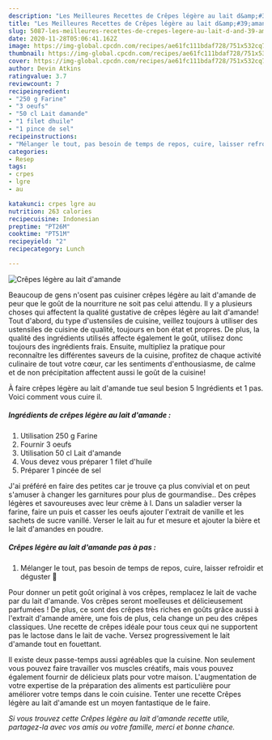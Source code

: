 ```yaml
---
description: "Les Meilleures Recettes de Crêpes légère au lait d&amp;#39;amande"
title: "Les Meilleures Recettes de Crêpes légère au lait d&amp;#39;amande"
slug: 5087-les-meilleures-recettes-de-crepes-legere-au-lait-d-and-39-amande
date: 2020-11-28T05:06:41.162Z
image: https://img-global.cpcdn.com/recipes/ae61fc111bdaf728/751x532cq70/crepes-legere-au-lait-damande-photo-principale-de-la-recette.jpg
thumbnail: https://img-global.cpcdn.com/recipes/ae61fc111bdaf728/751x532cq70/crepes-legere-au-lait-damande-photo-principale-de-la-recette.jpg
cover: https://img-global.cpcdn.com/recipes/ae61fc111bdaf728/751x532cq70/crepes-legere-au-lait-damande-photo-principale-de-la-recette.jpg
author: Devin Atkins
ratingvalue: 3.7
reviewcount: 7
recipeingredient:
- "250 g Farine"
- "3 oeufs"
- "50 cl Lait damande"
- "1 filet dhuile"
- "1 pince de sel"
recipeinstructions:
- "Mélanger le tout, pas besoin de temps de repos, cuire, laisser refroidir et déguster 🙂"
categories:
- Resep
tags:
- crpes
- lgre
- au

katakunci: crpes lgre au 
nutrition: 263 calories
recipecuisine: Indonesian
preptime: "PT26M"
cooktime: "PT51M"
recipeyield: "2"
recipecategory: Lunch

---
```



![Crêpes légère au lait d&#39;amande](https://img-global.cpcdn.com/recipes/ae61fc111bdaf728/751x532cq70/crepes-legere-au-lait-damande-photo-principale-de-la-recette.jpg)

Beaucoup de gens n'osent pas cuisiner crêpes légère au lait d&#39;amande de peur que le goût de la nourriture ne soit pas celui attendu. Il y a plusieurs choses qui affectent la qualité gustative de crêpes légère au lait d&#39;amande! Tout d'abord, du type d'ustensiles de cuisine, veillez toujours à utiliser des ustensiles de cuisine de qualité, toujours en bon état et propres. De plus, la qualité des ingrédients utilisés affecte également le goût, utilisez donc toujours des ingrédients frais. Ensuite, multipliez la pratique pour reconnaître les différentes saveurs de la cuisine, profitez de chaque activité culinaire de tout votre cœur, car les sentiments d'enthousiasme, de calme et de non précipitation affectent aussi le goût de la cuisine!

<!--inarticleads1-->

À faire crêpes légère au lait d&#39;amande tue seul besion 5 Ingrédients et 1 pas. Voici comment vous cuire il.

##### Ingrédients de crêpes légère au lait d&#39;amande :

1. Utilisation 250 g Farine
1. Fournir 3 oeufs
1. Utilisation 50 cl Lait d&#39;amande
1. Vous devez vous préparer 1 filet d&#39;huile
1. Préparer 1 pincée de sel


J&#39;ai préféré en faire des petites car je trouve ça plus convivial et on peut s&#39;amuser à changer les garnitures pour plus de gourmandise.. Des crêpes légères et savoureuses avec leur crème à l. Dans un saladier verser la farine, faire un puis et casser les oeufs ajouter l&#39;extrait de vanille et les sachets de sucre vanillé. Verser le lait au fur et mesure et ajouter la bière et le lait d&#39;amandes en poudre. 

<!--inarticleads2-->

##### Crêpes légère au lait d&#39;amande pas à pas :

1. Mélanger le tout, pas besoin de temps de repos, cuire, laisser refroidir et déguster 🙂


Pour donner un petit goût original à vos crêpes, remplacez le lait de vache par du lait d&#39;amande. Vos crêpes seront moelleuses et délicieusement parfumées ! De plus, ce sont des crêpes très riches en goûts grâce aussi à l&#39;extrait d&#39;amande amère, une fois de plus, cela change un peu des crêpes classiques. Une recette de crêpes idéale pour tous ceux qui ne supportent pas le lactose dans le lait de vache. Versez progressivement le lait d&#39;amande tout en fouettant. 

<!--inarticleads1-->

<p>
Il existe deux passe-temps aussi agréables que la cuisine. Non seulement vous pouvez faire travailler vos muscles créatifs, mais vous pouvez également fournir de délicieux plats pour votre maison. L'augmentation de votre expertise de la préparation des aliments est particulière pour améliorer votre temps dans le coin cuisine. Tenter une recette Crêpes légère au lait d&#39;amande est un moyen fantastique de le faire.
</p>

<p>
<i>Si vous trouvez cette Crêpes légère au lait d&#39;amande recette utile, partagez-la avec vos amis ou votre famille, merci et bonne chance.</i>
</p>
